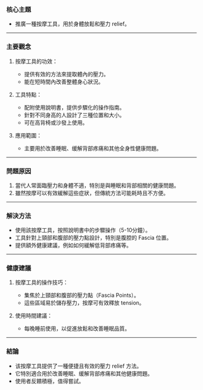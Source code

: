 ### 核心主題  
- 推廣一種按摩工具，用於身體放鬆和壓力 relief。

---

### 主要觀念  
1. 按摩工具的功效：  
   - 提供有效的方法來提取體內的壓力。  
   - 能在短時間內改善整體身心狀況。  

2. 工具特點：  
   - 配附使用說明書，提供步驟化的操作指南。  
   - 針對不同身高的人設計了三種位置和大小。  
   - 可在高背椅或沙發上使用。  

3. 應用範圍：  
   - 主要用於改善睡眠、缓解背部疼痛和其他全身性健康問題。  

---

### 問題原因  
1. 當代人常面臨壓力和身體不適，特別是與睡眠和背部相關的健康問題。  
2. 雖然按摩可以有效緩解這些症狀，但傳統方法可能耗時且不方便。  

---

### 解決方法  
- 使用該按摩工具，按照說明書中的步驟操作（5-10分鐘）。  
- 工具針對上頸部和腹部的壓力點設計，特別是腹腔的 Fascia 位置。  
- 提供額外健康建議，例如如何緩解低背部疼痛等。  

---

### 健康建議  
1. 按摩工具的操作技巧：  
   - 集焦於上頸部和腹部的壓力點（Fascia Points）。  
   - 這些區域易於儲存壓力，按摩可有效釋放 tension。  

2. 使用時間建議：  
   - 每晚睡前使用，以促進放鬆和改善睡眠品質。  

---

### 結論  
- 该按摩工具提供了一種便捷且有效的壓力 relief 方法。  
- 它特別適合用於改善睡眠、缓解背部疼痛和其他健康問題。  
- 使用者反饋積極，值得嘗試。